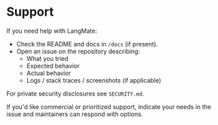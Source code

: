 # Support

If you need help with LangMate:

- Check the README and docs in `/docs` (if present).
- Open an issue on the repository describing:
  - What you tried
  - Expected behavior
  - Actual behavior
  - Logs / stack traces / screenshots (if applicable)

For private security disclosures see `SECURITY.md`.

If you'd like commercial or prioritized support, indicate your needs in the issue and maintainers can respond with options.
